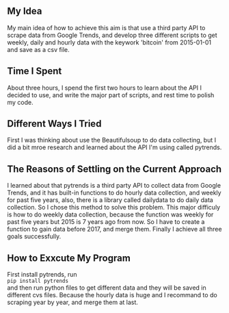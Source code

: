 ## My Idea
My main idea of how to achieve this aim is that use a third party API to scrape data from Google Trends, and develop three different scripts to get weekly, daily and hourly data with the keywork 'bitcoin' from 2015-01-01 and save as a csv file. 

## Time I Spent
About three hours, I spend the first two hours to learn about the API I decided to use, and write the major part of scripts, and rest time to polish my code.

## Different Ways I Tried
First I was thinking about use the Beautifulsoup to do data collecting, but I did a bit mroe research and learned about the API I'm using called pytrends.

## The Reasons of Settling on the Current Approach
I learned about that pytrends is a third party API to collect data from Google Trends, and it has built-in functions to do hourly data collection, and weekly for past five years, also, there is a library called dailydata to do daily data collection. So I chose this method to solve this problem. This major difficuly is how to do weekly data collection, because the function was weekly for past five years but 2015 is 7 years ago from now. So I have to create a function to gain data before 2017, and merge them. Finally I achieve all three goals successfully.

## How to Exxcute My Program
First install pytrends, run <br>
`pip install pytrends` <br>
and then run python files to get different data and they will be saved in different cvs files. Because the hourly data is huge and I recommand to do scraping year by year, and merge them at last.